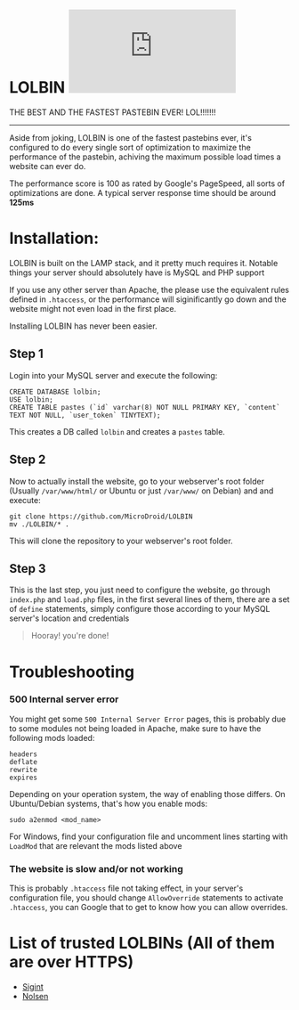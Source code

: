 # LOLBIN [![Snippets Count](https://codebottle.io/api/v1/embed/searchbadge.php?keywords=%22LOLBIN%22&language=null)](https://codebottle.io/?q=%22LOLBIN%22)

THE BEST AND THE FASTEST PASTEBIN EVER! LOL!!!!!!!

-------

Aside from joking, LOLBIN is one of the fastest pastebins ever, it's configured to do every single sort of optimization to maximize the performance of the pastebin, achiving the maximum possible load times a website can ever do.

The performance score is 100 as rated by Google's PageSpeed, all sorts of optimizations are done. A typical server response time should be around **125ms**

# Installation:

LOLBIN is built on the LAMP stack, and it pretty much requires it. Notable things your server should absolutely have is MySQL and PHP support

If you use any other server than Apache, the please use the equivalent rules defined in `.htaccess`, or the performance will siginificantly go down and the website might not even load in the first place.

Installing LOLBIN has never been easier.

## Step 1

Login into your MySQL server and execute the following:

```
CREATE DATABASE lolbin;
USE lolbin;
CREATE TABLE pastes (`id` varchar(8) NOT NULL PRIMARY KEY, `content` TEXT NOT NULL, `user_token` TINYTEXT);
```

This creates a DB called `lolbin` and creates a `pastes` table.


## Step 2

Now to actually install the website, go to your webserver's root folder (Usually `/var/www/html/` or Ubuntu or just `/var/www/` on Debian) and and execute:

```
git clone https://github.com/MicroDroid/LOLBIN
mv ./LOLBIN/* .
```

This will clone the repository to your webserver's root folder.

## Step 3

This is the last step, you just need to configure the website, go through `index.php` and `load.php` files, in the first several lines of them, there are a set of `define` statements, simply configure those according to your MySQL server's location and credentials

> Hooray! you're done!

# Troubleshooting

### 500 Internal server error

You might get some `500 Internal Server Error` pages, this is probably due to some modules not being loaded in Apache, make sure to have the following mods loaded:

```
headers
deflate
rewrite
expires
```

Depending on your operation system, the way of enabling those differs. On Ubuntu/Debian systems, that's how you enable mods:

```
sudo a2enmod <mod_name>
```
 For Windows, find your configuration file and uncomment lines starting with `LoadMod` that are relevant the mods listed above


### The website is slow and/or not working

This is probably `.htaccess` file not taking effect, in your server's configuration file, you should change `AllowOverride` statements to activate `.htaccess`, you can Google that to get to know how you can allow overrides.

# List of trusted LOLBINs (All of them are over HTTPS)

 - [Sigint](https://lolbin.sigint.pw/)
 - [Nolsen](https://lolbin.nolsen.xyz/)